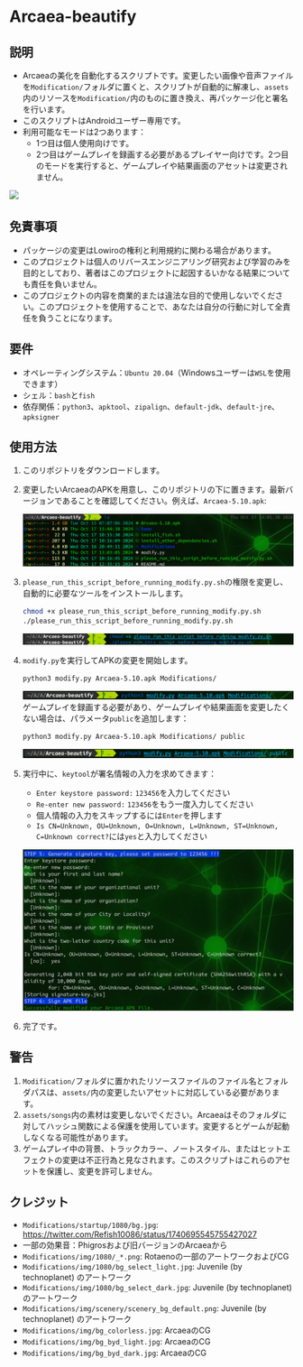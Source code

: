# Arcaea-beautify

## 説明

- Arcaeaの美化を自動化するスクリプトです。変更したい画像や音声ファイルを`Modification/`フォルダに置くと、スクリプトが自動的に解凍し、`assets`内のリソースを`Modification/`内のものに置き換え、再パッケージ化と署名を行います。
- このスクリプトはAndroidユーザー専用です。
- 利用可能なモードは2つあります：
  - 1つ目は個人使用向けです。
  - 2つ目はゲームプレイを録画する必要があるプレイヤー向けです。2つ目のモードを実行すると、ゲームプレイや結果画面のアセットは変更されません。

<img src="https://github.com/Penguin-71630/Arcaea-beautify/blob/main/Demo/demo.png"/>

## 免責事項

- パッケージの変更はLowiroの権利と利用規約に関わる場合があります。
- このプロジェクトは個人のリバースエンジニアリング研究および学習のみを目的としており、著者はこのプロジェクトに起因するいかなる結果についても責任を負いません。
- このプロジェクトの内容を商業的または違法な目的で使用しないでください。このプロジェクトを使用することで、あなたは自分の行動に対して全責任を負うことになります。

## 要件

- オペレーティングシステム：`Ubuntu 20.04`（Windowsユーザーは`WSL`を使用できます）
- シェル：`bash`と`fish`
- 依存関係：`python3`、`apktool`、`zipalign`、`default-jdk`、`default-jre`、`apksigner`

## 使用方法

1. このリポジトリをダウンロードします。
2. 変更したいArcaeaのAPKを用意し、このリポジトリの下に置きます。最新バージョンであることを確認してください。例えば、`Arcaea-5.10.apk`:

    ![image](https://github.com/Penguin-71630/Arcaea-beautify/blob/main/Demo/ls.png)

3. `please_run_this_script_before_running_modify.py.sh`の権限を変更し、自動的に必要なツールをインストールします。
    ```bash
    chmod +x please_run_this_script_before_running_modify.py.sh
    ./please_run_this_script_before_running_modify.py.sh
    ```
    ![image](https://github.com/Penguin-71630/Arcaea-beautify/blob/main/Demo/please_run_this_script_before_running_modify.py.png)

4. `modify.py`を実行してAPKの変更を開始します。
    ```bash
    python3 modify.py Arcaea-5.10.apk Modifications/
    ```
    ![image](https://github.com/Penguin-71630/Arcaea-beautify/blob/main/Demo/run_modify.png)
    ゲームプレイを録画する必要があり、ゲームプレイや結果画面を変更したくない場合は、パラメータ`public`を追加します：
    ```bash
    python3 modify.py Arcaea-5.10.apk Modifications/ public
    ```
    ![image](https://github.com/Penguin-71630/Arcaea-beautify/blob/main/Demo/run_modify_public.png)

5. 実行中に、`keytool`が署名情報の入力を求めてきます：

    - `Enter keystore password:` `123456`を入力してください
    - `Re-enter new password:` `123456`をもう一度入力してください
    - 個人情報の入力をスキップするには`Enter`を押します
    - `Is CN=Unknown, OU=Unknown, O=Unknown, L=Unknown, ST=Unknown, C=Unknown correct?`には`yes`と入力してください
       
    ![image](https://github.com/Penguin-71630/Arcaea-beautify/blob/main/Demo/apksigner.png)

6. 完了です。

## 警告

1. `Modification/`フォルダに置かれたリソースファイルのファイル名とフォルダパスは、`assets/`内の変更したいアセットに対応している必要があります。
2. `assets/songs`内の素材は変更しないでください。Arcaeaはそのフォルダに対してハッシュ関数による保護を使用しています。変更するとゲームが起動しなくなる可能性があります。
3. ゲームプレイ中の背景、トラックカラー、ノートスタイル、またはヒットエフェクトの変更は不正行為と見なされます。このスクリプトはこれらのアセットを保護し、変更を許可しません。

## クレジット

- `Modifications/startup/1080/bg.jpg`: https://twitter.com/Refish10086/status/1740695545755427027
- 一部の効果音：Phigrosおよび旧バージョンのArcaeaから
- `Modifications/img/1080/_*.png`: Rotaenoの一部のアートワークおよびCG
- `Modifications/img/1080/bg_select_light.jpg`: Juvenile (by technoplanet) のアートワーク
- `Modifications/img/1080/bg_select_dark.jpg`: Juvenile (by technoplanet) のアートワーク
- `Modifications/img/scenery/scenery_bg_default.png`: Juvenile (by technoplanet) のアートワーク
- `Modifications/img/bg_colorless.jpg`: ArcaeaのCG
- `Modifications/img/bg_byd_light.jpg`: ArcaeaのCG
- `Modifications/img/bg_byd_dark.jpg`: ArcaeaのCG
